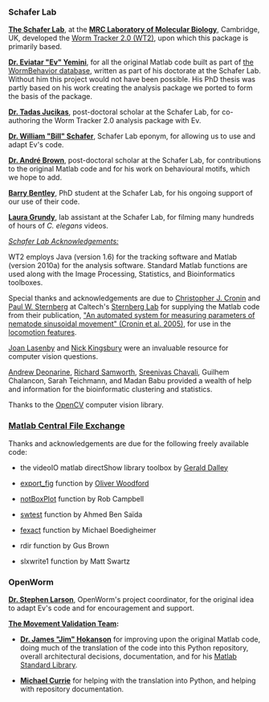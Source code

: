 ### Schafer Lab ###

**[The Schafer Lab](http://www2.mrc-lmb.cam.ac.uk/groups/wschafer/)**, at the **[MRC Laboratory of Molecular Biology](http://www2.mrc-lmb.cam.ac.uk/)**, Cambridge, UK, developed the [Worm Tracker 2.0 (WT2)](http://www.mrc-lmb.cam.ac.uk/wormtracker/), upon which this package is primarily based.

[**Dr. Eviatar "Ev" Yemini**](https://sites.google.com/site/openarchitecture1/3-contributors-and-syntax/ev-yemini), for all the original Matlab code built as part of [the WormBehavior database](http://wormbehavior.mrc-lmb.cam.ac.uk/), written as part of his doctorate at the Schafer Lab.  Without him this project would not have been possible.  His PhD thesis was partly based on his work creating the analysis package we ported to form the basis of the package.

[**Dr. Tadas Jucikas**](https://www.linkedin.com/in/tjucikas), post-doctoral scholar at the Schafer Lab, for co-authoring the Worm Tracker 2.0 analysis package with Ev.

[**Dr. William "Bill" Schafer**](http://www2.mrc-lmb.cam.ac.uk/group-leaders/n-to-s/william-schafer/), Schafer Lab eponym, for allowing us to use and adapt Ev's code.

[**Dr. André Brown**](http://www2.mrc-lmb.cam.ac.uk/groups/wschafer/people2.html), post-doctoral scholar at the Schafer Lab, for contributions to the original Matlab code and for his work on behavioural motifs, which we hope to add.

[**Barry Bentley**](http://www.neuroscience.cam.ac.uk/directory/profile.php?bb421), PhD student at the Schafer Lab, for his ongoing support of our use of their code.

[**Laura Grundy**](http://www2.mrc-lmb.cam.ac.uk/group-leaders/n-to-s/william-schafer/), lab assistant at the Schafer Lab, for filming many hundreds of hours of *C. elegans* videos.

*[Schafer Lab Acknowledgements:](https://github.com/openworm/SegWorm/blob/master/Worms/Printing/methodsTIF.m)*

WT2 employs Java (version 1.6) for the tracking software and Matlab (version 2010a) for the analysis software. Standard Matlab functions are used along with the Image Processing, Statistics, and Bioinformatics toolboxes.

Special thanks and acknowledgements are due to [Christopher J. Cronin](http://wormlab.caltech.edu/members/pictures/IMG_0084.jpg) and [Paul W. Sternberg](http://wormlab.caltech.edu/members/paul.html) at Caltech's [Sternberg Lab](http://wormlab.caltech.edu/) for supplying the Matlab code from their publication, ["An automated system for measuring parameters of nematode sinusoidal movement" (Cronin et al. 2005)](http://www.ncbi.nlm.nih.gov/pubmed/15698479), for use in the [locomotion features](https://github.com/openworm/movement_validation/blob/master/documentation/Yemini%20Supplemental%20Data/Locomotion.md).

[Joan Lasenby](http://www-sigproc.eng.cam.ac.uk/Main/JL) and [Nick Kingsbury](http://www-sigproc.eng.cam.ac.uk/Main/NGK) were an invaluable resource for computer vision questions.

[Andrew Deonarine](http://www.immunology.cam.ac.uk/directory/adeonari@mrc-lmb.cam.ac.uk), [Richard Samworth](http://www.statslab.cam.ac.uk/~rjs57/), [Sreenivas Chavali](http://www.wolfson.cam.ac.uk/people/dr-sreenivas-chavali), Guilhem Chalancon, Sarah Teichmann, and Madan Babu provided a wealth of help and information for the bioinformatic clustering and statistics. 

Thanks to the [OpenCV](http://opencv.org/) computer vision library.


### [Matlab Central File Exchange](http://www.mathworks.com/matlabcentral/fileexchange/) ###

Thanks and acknowledgements are due for the following freely available code:

- the videoIO matlab directShow library toolbox by [Gerald Dalley](http://people.csail.mit.edu/dalleyg/)

- [export\_fig](https://github.com/ojwoodford/export_fig) function by [Oliver Woodford](https://github.com/ojwoodford)

- [notBoxPlot](http://www.mathworks.com/matlabcentral/fileexchange/26508-notboxplot-alternative-to-box-plots) function by Rob Campbell

- [swtest](http://www.mathworks.com/matlabcentral/fileexchange/13964-shapiro-wilk-and-shapiro-francia-normality-tests) function by Ahmed Ben Saïda

- [fexact](http://www.mathworks.com/matlabcentral/fileexchange/22550-fisher-s-exact-test) function by Michael Boedigheimer

- rdir function by Gus Brown

- slxwrite1 function by Matt Swartz


### OpenWorm ###

[**Dr. Stephen Larson**](https://github.com/slarson), OpenWorm's project coordinator, for the original idea to adapt Ev's code and for encouragement and support.

**[The Movement Validation Team](https://github.com/orgs/openworm/teams/movement-validation):**

- [**Dr. James "Jim" Hokanson**](https://github.com/JimHokanson) for improving upon the original Matlab code, doing much of the translation of the code into this Python repository, overall architectural decisions, documentation, and for his [Matlab Standard Library](https://github.com/JimHokanson/matlab_standard_library).

- [**Michael Currie**](https://github.com/MichaelCurrie) for helping with the translation into Python, and helping with repository documentation.

